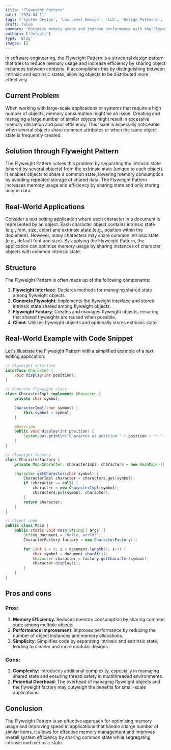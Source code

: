```yaml
---
title: 'Flyweight Pattern'
date: '2024-04-11'
tags: ['System Design', 'Low Level Design', 'LLD', 'Design Patterns', 'Structural Design Pattern']
draft: false
summary: 'Optimize memory usage and improve performance with the Flyweight Pattern.'
authors: ['default']
type: 'Blog'
images: []
---
```


In software engineering, the Flyweight Pattern is a structural design pattern that tries to reduce memory usage and increase efficiency by sharing object instances between contexts. It accomplishes this by distinguishing between intrinsic and extrinsic states, allowing objects to be distributed more effectively.

## Current Problem

When working with large-scale applications or systems that require a high number of objects, memory consumption might be an issue. Creating and managing a large number of similar objects might result in excessive memory utilisation and poor efficiency. This issue is especially noticeable when several objects share common attributes or when the same object state is frequently created.

## Solution through Flyweight Pattern

The Flyweight Pattern solves this problem by separating the intrinsic state (shared by several objects) from the extrinsic state (unique to each object). It enables objects to share a common state, lowering memory consumption by avoiding repeated storage of shared data. The Flyweight Pattern increases memory usage and efficiency by sharing state and only storing unique data.

## Real-World Applications

Consider a text editing application where each character in a document is represented by an object. Each character object contains intrinsic state (e.g., font, size, color) and extrinsic state (e.g., position within the document). However, many characters may share common intrinsic state (e.g., default font and size). By applying the Flyweight Pattern, the application can optimize memory usage by sharing instances of character objects with common intrinsic state.

## Structure

The Flyweight Pattern is often made up of the following components:

1. **Flyweight Interface**: Declares methods for managing shared state among flyweight objects.
2. **Concrete Flyweight**: Implements the flyweight interface and stores intrinsic state shared among flyweight objects.
3. **Flyweight Factory**: Creates and manages flyweight objects, ensuring that shared flyweights are reused when possible.
4. **Client**: Utilizes flyweight objects and optionally stores extrinsic state.

## Real-World Example with Code Snippet

Let's illustrate the Flyweight Pattern with a simplified example of a text editing application:

```Java
// Flyweight interface
interface Character {
    void display(int position);
}

// Concrete flyweight class
class CharacterImpl implements Character {
    private char symbol;

    CharacterImpl(char symbol) {
        this.symbol = symbol;
    }

    @Override
    public void display(int position) {
        System.out.println("Character at position " + position + ": " + symbol);
    }
}

// Flyweight factory
class CharacterFactory {
    private Map<Character, CharacterImpl> characters = new HashMap<>();

    Character getCharacter(char symbol) {
        CharacterImpl character = characters.get(symbol);
        if (character == null) {
            character = new CharacterImpl(symbol);
            characters.put(symbol, character);
        }
        return character;
    }
}
```

```Java
// Client code
public class Main {
    public static void main(String[] args) {
        String document = "Hello, world!";
        CharacterFactory factory = new CharacterFactory();

        for (int i = 0; i < document.length(); i++) {
            char symbol = document.charAt(i);
            Character character = factory.getCharacter(symbol);
            character.display(i);
        }
    }
}
```

## Pros and cons

### Pros:

1. **Memory Efficiency**: Reduces memory consumption by sharing common state among multiple objects.
2. **Performance Improvement**: Improves performance by reducing the number of object instances and memory allocations.
3. **Simplicity**: Simplifies code by separating intrinsic and extrinsic state, leading to cleaner and more modular designs.

### Cons:

1. **Complexity**: Introduces additional complexity, especially in managing shared state and ensuring thread safety in multithreaded environments.
2. **Potential Overhead**: The overhead of managing flyweight objects and the flyweight factory may outweigh the benefits for small-scale applications.

## Conclusion

The Flyweight Pattern is an effective approach for optimising memory usage and improving speed in applications that handle a large number of similar items. It allows for effective memory management and improves overall system efficiency by sharing common state while segregating intrinsic and extrinsic state.
